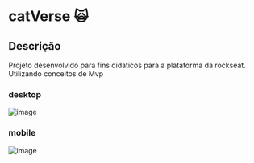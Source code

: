# catVerse 🙀



## Descrição 
Projeto desenvolvido para fins didaticos para a plataforma da rockseat. Utilizando conceitos de Mvp

 ### desktop                                                                                         
![image](https://user-images.githubusercontent.com/96835251/216130309-d3f11108-8d7e-483c-bda2-c5f30cd2f8b0.png)

### mobile

![image](https://user-images.githubusercontent.com/96835251/216130550-801a3647-6ae1-414e-9a7f-ba1da0910b68.png)

